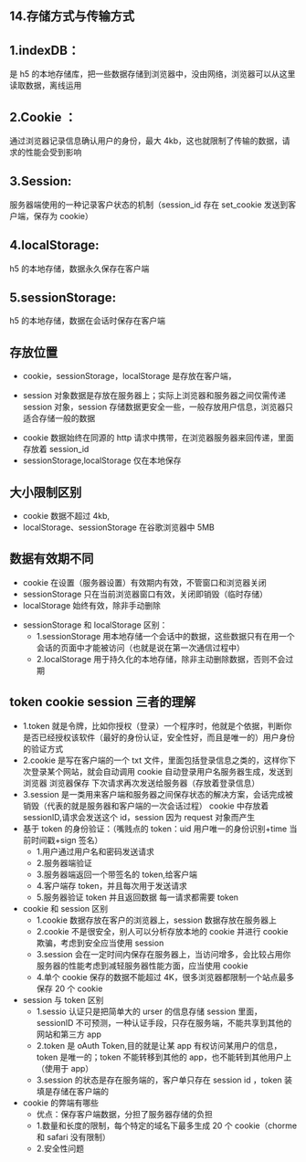 ## 14.存储方式与传输方式

## 1.indexDB：
是 h5 的本地存储库，把一些数据存储到浏览器中，没由网络，浏览器可以从这里读取数据，离线运用
## 2.Cookie ：
通过浏览器记录信息确认用户的身份，最大 4kb，这也就限制了传输的数据，请求的性能会受到影响
## 3.Session:
服务器端使用的一种记录客户状态的机制（session_id 存在 set_cookie 发送到客户端，保存为 cookie）
## 4.localStorage:
h5 的本地存储，数据永久保存在客户端
## 5.sessionStorage:
h5 的本地存储，数据在会话时保存在客户端
## 存放位置
* cookie，sessionStorage，localStorage 是存放在客户端，
- session 对象数据是存放在服务器上；实际上浏览器和服务器之间仅需传递 session 对象，session 存储数据更安全一些，一般存放用户信息，浏览器只适合存储一般的数据
* cookie 数据始终在同源的 http 请求中携带，在浏览器服务器来回传递，里面存放着 session_id
* sessionStorage,localStorage 仅在本地保存
## 大小限制区别
- cookie 数据不超过 4kb,
- localStorage、sessionStorage 在谷歌浏览器中 5MB
## 数据有效期不同
- cookie 在设置（服务器设置）有效期内有效，不管窗口和浏览器关闭
- sessionStorage 只在当前浏览器窗口有效，关闭即销毁（临时存储）
- localStorage 始终有效，除非手动删除
* sessionStorage 和 localStorage 区别：
  * 1.sessionStorage 用本地存储一个会话中的数据，这些数据只有在用一个会话的页面中才能被访问（也就是说在第一次通信过程中）
  * 2.localStorage 用于持久化的本地存储，除非主动删除数据，否则不会过期
## token cookie session 三者的理解
  * 1.token 就是令牌，比如你授权（登录）一个程序时，他就是个依据，判断你是否已经授权该软件（最好的身份认证，安全性好，而且是唯一的）用户身份的验证方式
  * 2.cookie 是写在客户端的一个 txt 文件，里面包括登录信息之类的，这样你下次登录某个网站，就会自动调用 cookie 自动登录用户名服务器生成，发送到浏览器 浏览器保存 下次请求再次发送给服务器（存放着登录信息）
  * 3.session 是一类用来客户端和服务器之间保存状态的解决方案，会话完成被销毁（代表的就是服务器和客户端的一次会话过程）
    cookie 中存放着 sessionID,请求会发送这个 id，session 因为 request 对象而产生
  * 基于 token 的身份验证：（嘴贱点的 token：uid 用户唯一的身份识别+time 当前时间戳+sign 签名）
    * 1.用户通过用户名和密码发送请求
    * 2.服务器端验证
    * 3.服务器端返回一个带签名的 token,给客户端
    * 4.客户端存 token，并且每次用于发送请求
    * 5.服务器验证 token 并且返回数据 每一请求都需要 token
  * cookie 和 session 区别
    * 1.cookie 数据存放在客户的浏览器上，session 数据存放在服务器上
    * 2.cookie 不是很安全，别人可以分析存放本地的 cookie 并进行 cookie 欺骗，考虑到安全应当使用 session
    * 3.session 会在一定时间内保存在服务器上，当访问增多，会比较占用你服务器的性能考虑到减轻服务器性能方面，应当使用 cookie
    * 4.单个 cookie 保存的数据不能超过 4K，很多浏览器都限制一个站点最多保存 20 个 cookie
  * session 与 token 区别
    * 1.sessio 认证只是把简单大的 urser 的信息存储 session 里面，sessionID 不可预测，一种认证手段，只存在服务端，不能共享到其他的网站和第三方 app
    * 2.token 是 oAuth Token,目的就是让某 app 有权访问某用户的信息，token 是唯一的；token 不能转移到其他的 app，也不能转到其他用户上（使用于 app）
    * 3.session 的状态是存在服务端的，客户单只存在 session id ，token 装填是存储在客户端的
  * cookie 的弊端有哪些
    * 优点：保存客户端数据，分担了服务器存储的负担
    * 1.数量和长度的限制，每个特定的域名下最多生成 20 个 cookie（chorme 和 safari 没有限制）
    * 2.安全性问题
